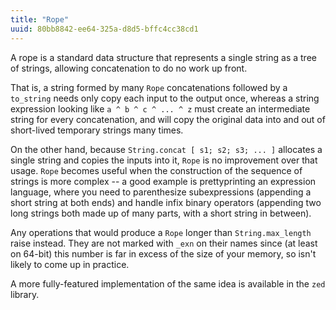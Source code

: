 ```yaml
---
title: "Rope"
uuid: 80bb8842-ee64-325a-d8d5-bffc4cc38cd1
---
```


A rope is a standard data structure that represents a single string as
a tree of strings, allowing concatenation to do no work up front.

That is, a string formed by many `Rope` concatenations followed by a `to_string` needs
only copy each input to the output once, whereas a string expression looking like
`a ^ b ^ c ^ ... ^ z` must create an intermediate string for every
concatenation, and will copy the original data into and out of short-lived
temporary strings many times.

On the other hand, because `String.concat [ s1; s2; s3; ... ]` allocates a single
string and copies the inputs into it, `Rope` is no improvement over that usage.
`Rope` becomes useful when the construction of the sequence of strings is more
complex -- a good example is prettyprinting an expression language, where you need to
parenthesize subexpressions (appending a short string at both ends) and handle infix
binary operators (appending two long strings both made up of many parts, with a short
string in between).

Any operations that would produce a `Rope` longer than `String.max_length` raise
instead. They are not marked with `_exn` on their names since (at least on 64-bit)
this number is far in excess of the size of your memory, so isn't likely to come up in
practice.

A more fully-featured implementation of the same idea is available in the `zed`
library.
